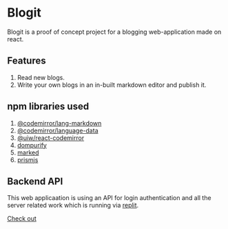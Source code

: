 # Blogit
Blogit is a proof of concept project for a blogging web-application made on react.

## Features
1. Read new blogs.
2. Write your own blogs in an in-built markdown editor and publish it.


## npm libraries used
1. [@codemirror/lang-markdown](https://www.npmjs.com/package/@codemirror/lang-markdown)
2. [@codemirror/language-data](https://www.npmjs.com/package/@codemirror/language-data)
3. [@uiw/react-codemirror](https://www.npmjs.com/package/@uiw/react-codemirror)
4. [dompurify](https://www.npmjs.com/package/dompurify)
5. [marked](https://www.npmjs.com/package/marked)
6. [prismjs](https://www.npmjs.com/package/prismjs)


## Backend API
This web applicaation is using an API for login authentication and all the server related work which is running via [replit](https://replit.com/@divu050704/login-backend#index.js).

[Check out](https://divu050704.github.io/blogit/)
